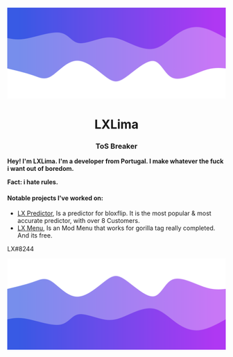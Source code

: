 ![Header](./header.png)

<h1 align="center">LXLima</h1>
<h3 align="center">ToS Breaker</h3>

**Hey! I'm LXLima. I'm a developer from Portugal. I make whatever the fuck i want out of boredom.** 

**Fact: i hate rules.**

<h4>Notable projects I've worked on:</h4>

- [LX Predictor](https://discord.gg/PkfrbzqxJY), Is a predictor for bloxflip. It is the most popular & most accurate predictor, with over 8 Customers.
- [LX Menu](https://discord.gg/n7HTrtm9UK), Is an Mod Menu that works for gorilla tag really completed. And its free.

LX#8244

![Footer](./footer.png)
